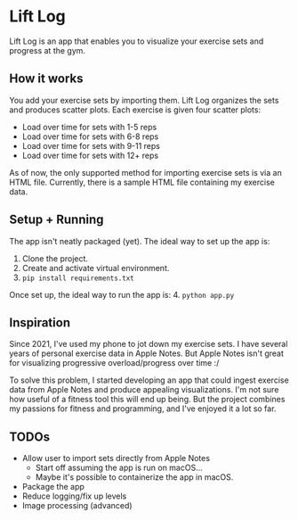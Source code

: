 # Lift Log

Lift Log is an app that enables you to visualize your exercise sets and 
progress at the gym.

## How it works

You add your exercise sets by importing them. Lift Log organizes 
the sets and produces scatter plots. Each exercise is given four scatter plots:
- Load over time for sets with 1-5 reps
- Load over time for sets with 6-8 reps
- Load over time for sets with 9-11 reps
- Load over time for sets with 12+ reps

As of now, the only supported method for importing exercise sets is via 
an HTML file. Currently, there is a sample HTML file containing my exercise data.

## Setup + Running

The app isn't neatly packaged (yet). The ideal way to set up the app is:
1. Clone the project.
2. Create and activate virtual environment.
3. `pip install requirements.txt`

Once set up, the ideal way to run the app is:
4. `python app.py`

## Inspiration

Since 2021, I've used my phone to jot down my exercise sets. I have several 
years of personal exercise data in Apple Notes. But Apple Notes isn't great for
visualizing progressive overload/progress over time :/

To solve this problem, I started developing an app that could ingest 
exercise data from Apple Notes and produce appealing visualizations. I'm not 
sure how useful of a fitness tool this will end up being. But the project 
combines my passions for fitness and programming, and I've enjoyed it a lot
so far. 

## TODOs
- Allow user to import sets directly from Apple Notes
  - Start off assuming the app is run on macOS... 
  - Maybe it's possible to containerize the app in macOS.
- Package the app
- Reduce logging/fix up levels
- Image processing (advanced)